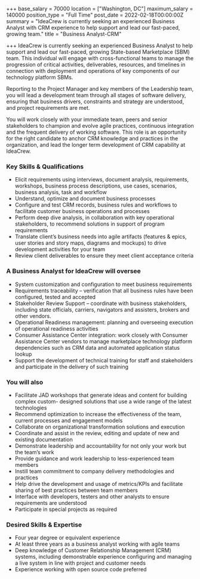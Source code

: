 +++
base_salary = 70000
location = ["Washington, DC"]
maximum_salary = 140000
position_type = "Full Time"
post_date = 2022-02-18T00:00:00Z
summary = "IdeaCrew is currently seeking an experienced Business Analyst with CRM experience to help support and lead our fast-paced, growing team."
title = "Business Analyst-CRM"

+++
IdeaCrew is currently seeking an experienced Business Analyst to help support and lead our fast-paced, growing State-based Marketplace (SBM) team. This individual will engage with cross-functional teams to manage the progression of critical activities, deliverables, resources, and timelines in connection with deployment and operations of key components of our technology platform SBMs.

Reporting to the Project Manager and key members of the Leadership team, you will lead a development team through all stages of software delivery, ensuring that business drivers, constraints and strategy are understood, and project requirements are met.

You will work closely with your immediate team, peers and senior stakeholders to champion and evolve agile practices, continuous integration and the frequent delivery of working software. This role is an opportunity for the right candidate to anchor CRM knowledge and practices in the organization, and lead the longer term development of CRM capability at IdeaCrew.

### Key Skills & Qualifications

* Elicit requirements using interviews, document analysis, requirements, workshops, business process descriptions, use cases, scenarios, business analysis, task and workflow
* Understand, optimize and document business processes
* Configure and test CRM records, business rules and workflows to facilitate customer business operations and processes
* Perform deep dive analysis, in collaboration with key operational stakeholders, to recommend solutions in support of program requirements
* Translate client’s business needs into agile artifacts (features & epics, user stories and story maps, diagrams and mockups) to drive development activities for your team
* Review client deliverables to ensure they meet client acceptance criteria

### A Business Analyst for IdeaCrew will oversee

* System customization and configuration to meet business requirements
* Requirements traceability – verification that all business rules have been configured, tested and accepted
* Stakeholder Review Support – coordinate with business stakeholders, including state officials, carriers, navigators and assisters, brokers and other vendors.
* Operational Readiness management: planning and overseeing execution of operational readiness activities
* Consumer Assistance Center integration: work closely with Consumer Assistance Center vendors to manage marketplace technology platform dependencies such as CRM data and automated application status lookup
* Support the development of technical training for staff and stakeholders and participate in the delivery of such training

### You will also

* Facilitate JAD workshops that generate ideas and content for building complex custom- designed solutions that use a wide range of the latest technologies
* Recommend optimization to increase the effectiveness of the team, current processes and engagement models
* Collaborate on organizational transformation solutions and execution
* Coordinate and assist in the review, editing and update of new and existing documentation
* Demonstrate leadership and accountability for not only your work but the team’s work
* Provide guidance and work leadership to less-experienced team members
* Instill team commitment to company delivery methodologies and practices
* Help drive the development and usage of metrics/KPIs and facilitate sharing of best practices between team members
* Interface with developers, testers and other analysts to ensure requirements are understood
* Participate in special projects as required

### Desired Skills & Expertise

* Four year degree or equivalent experience
* At least three years as a business analyst working with agile teams
* Deep knowledge of Customer Relationship Management (CRM) systems, including demonstrable experience configuring and managing a live system in line with project and customer needs
* Experience working with open source code preferred
